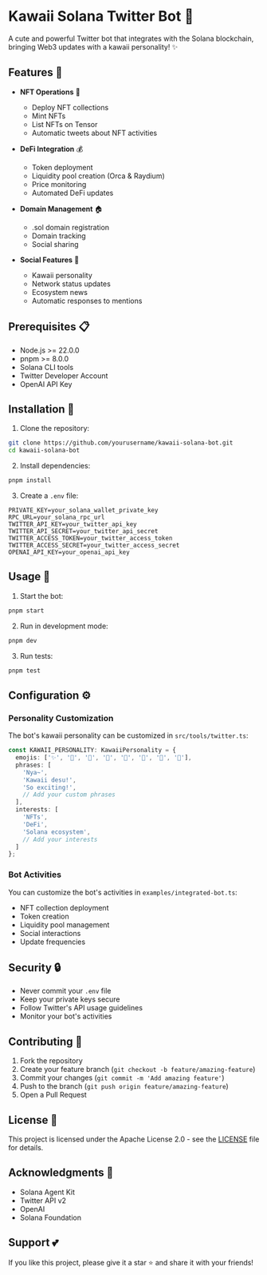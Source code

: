 # Kawaii Solana Twitter Bot 🌸

A cute and powerful Twitter bot that integrates with the Solana blockchain, bringing Web3 updates with a kawaii personality! ✨

## Features 💫

- **NFT Operations** 🎨
  - Deploy NFT collections
  - Mint NFTs
  - List NFTs on Tensor
  - Automatic tweets about NFT activities

- **DeFi Integration** 💰
  - Token deployment
  - Liquidity pool creation (Orca & Raydium)
  - Price monitoring
  - Automated DeFi updates

- **Domain Management** 🏠
  - .sol domain registration
  - Domain tracking
  - Social sharing

- **Social Features** 💝
  - Kawaii personality
  - Network status updates
  - Ecosystem news
  - Automatic responses to mentions

## Prerequisites 📋

- Node.js >= 22.0.0
- pnpm >= 8.0.0
- Solana CLI tools
- Twitter Developer Account
- OpenAI API Key

## Installation 🚀

1. Clone the repository:
```bash
git clone https://github.com/yourusername/kawaii-solana-bot.git
cd kawaii-solana-bot
```

2. Install dependencies:
```bash
pnpm install
```

3. Create a `.env` file:
```env
PRIVATE_KEY=your_solana_wallet_private_key
RPC_URL=your_solana_rpc_url
TWITTER_API_KEY=your_twitter_api_key
TWITTER_API_SECRET=your_twitter_api_secret
TWITTER_ACCESS_TOKEN=your_twitter_access_token
TWITTER_ACCESS_SECRET=your_twitter_access_secret
OPENAI_API_KEY=your_openai_api_key
```

## Usage 🌟

1. Start the bot:
```bash
pnpm start
```

2. Run in development mode:
```bash
pnpm dev
```

3. Run tests:
```bash
pnpm test
```

## Configuration ⚙️

### Personality Customization

The bot's kawaii personality can be customized in `src/tools/twitter.ts`:

```typescript
const KAWAII_PERSONALITY: KawaiiPersonality = {
  emojis: ['✨', '💖', '🌸', '🎀', '💫', '🌟', '🍡', '🌈'],
  phrases: [
    'Nya~',
    'Kawaii desu!',
    'So exciting!',
    // Add your custom phrases
  ],
  interests: [
    'NFTs',
    'DeFi',
    'Solana ecosystem',
    // Add your interests
  ]
};
```

### Bot Activities

You can customize the bot's activities in `examples/integrated-bot.ts`:
- NFT collection deployment
- Token creation
- Liquidity pool management
- Social interactions
- Update frequencies

## Security 🔒

- Never commit your `.env` file
- Keep your private keys secure
- Follow Twitter's API usage guidelines
- Monitor your bot's activities

## Contributing 🤝

1. Fork the repository
2. Create your feature branch (`git checkout -b feature/amazing-feature`)
3. Commit your changes (`git commit -m 'Add amazing feature'`)
4. Push to the branch (`git push origin feature/amazing-feature`)
5. Open a Pull Request

## License 📄

This project is licensed under the Apache License 2.0 - see the [LICENSE](LICENSE) file for details.

## Acknowledgments 🙏

- Solana Agent Kit
- Twitter API v2
- OpenAI
- Solana Foundation

## Support 💕

If you like this project, please give it a star ⭐️ and share it with your friends!